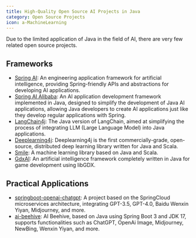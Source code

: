 ```yaml
---
title: High-Quality Open Source AI Projects in Java
category: Open Source Projects
icon: a-MachineLearning
---
```


Due to the limited application of Java in the field of AI, there are very few related open source projects.

## Frameworks

- [Spring AI](https://github.com/spring-projects/spring-ai): An engineering application framework for artificial intelligence, providing Spring-friendly APIs and abstractions for developing AI applications.
- [Spring AI Alibaba](https://github.com/alibaba/spring-ai-alibaba): An AI application development framework implemented in Java, designed to simplify the development of Java AI applications, allowing Java developers to create AI applications just like they develop regular applications with Spring.
- [LangChain4j](https://github.com/langchain4j/langchain4j): The Java version of LangChain, aimed at simplifying the process of integrating LLM (Large Language Model) into Java applications.
- [Deeplearning4j](https://github.com/eclipse/deeplearning4j): Deeplearning4j is the first commercially-grade, open-source, distributed deep learning library written for Java and Scala.
- [Smile](https://github.com/haifengl/smile): A machine learning library based on Java and Scala.
- [GdxAI](https://github.com/libgdx/gdx-ai): An artificial intelligence framework completely written in Java for game development using libGDX.

## Practical Applications

- [springboot-openai-chatgpt](https://github.com/274056675/springboot-openai-chatgpt): A project based on the SpringCloud microservices architecture, integrating GPT-3.5, GPT-4.0, Baidu Wenxin Yiyan, Midjourney, and more.
- [ai-beehive](https://github.com/hncboy/ai-beehive): AI Beehive, based on Java using Spring Boot 3 and JDK 17, supports functionalities such as ChatGPT, OpenAi Image, Midjourney, NewBing, Wenxin Yiyan, and more.
